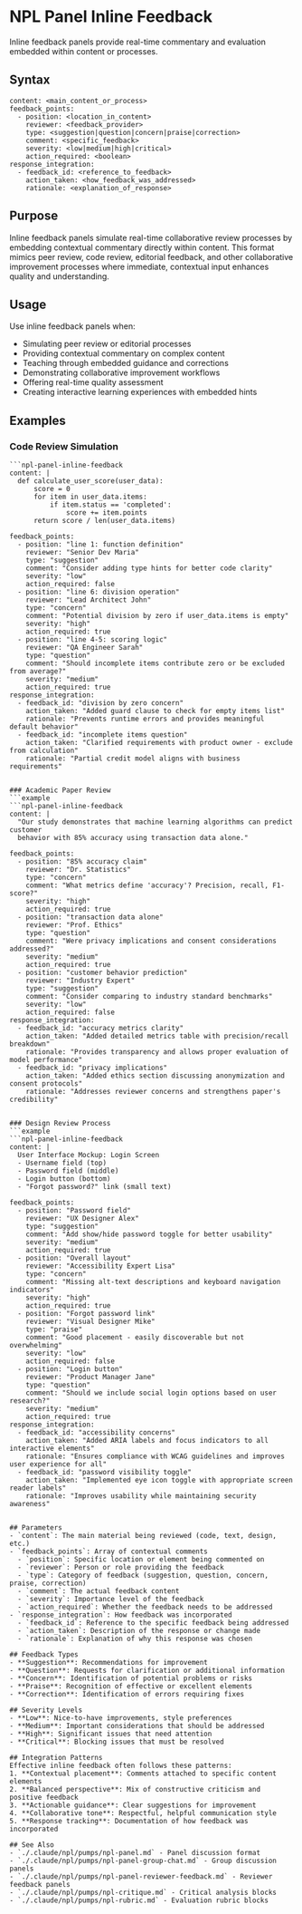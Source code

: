# NPL Panel Inline Feedback
Inline feedback panels provide real-time commentary and evaluation embedded within content or processes.

## Syntax
```npl-panel-inline-feedback
content: <main_content_or_process>
feedback_points:
  - position: <location_in_content>
    reviewer: <feedback_provider>
    type: <suggestion|question|concern|praise|correction>
    comment: <specific_feedback>
    severity: <low|medium|high|critical>
    action_required: <boolean>
response_integration:
  - feedback_id: <reference_to_feedback>
    action_taken: <how_feedback_was_addressed>
    rationale: <explanation_of_response>
```

## Purpose
Inline feedback panels simulate real-time collaborative review processes by embedding contextual commentary directly within content. This format mimics peer review, code review, editorial feedback, and other collaborative improvement processes where immediate, contextual input enhances quality and understanding.

## Usage
Use inline feedback panels when:
- Simulating peer review or editorial processes
- Providing contextual commentary on complex content
- Teaching through embedded guidance and corrections
- Demonstrating collaborative improvement workflows
- Offering real-time quality assessment
- Creating interactive learning experiences with embedded hints

## Examples

### Code Review Simulation
```example
```npl-panel-inline-feedback
content: |
  def calculate_user_score(user_data):
      score = 0
      for item in user_data.items:
          if item.status == 'completed':
              score += item.points
      return score / len(user_data.items)
      
feedback_points:
  - position: "line 1: function definition"
    reviewer: "Senior Dev Maria"
    type: "suggestion"
    comment: "Consider adding type hints for better code clarity"
    severity: "low"
    action_required: false
  - position: "line 6: division operation"
    reviewer: "Lead Architect John"
    type: "concern"
    comment: "Potential division by zero if user_data.items is empty"
    severity: "high"
    action_required: true
  - position: "line 4-5: scoring logic"
    reviewer: "QA Engineer Sarah"
    type: "question"
    comment: "Should incomplete items contribute zero or be excluded from average?"
    severity: "medium"
    action_required: true
response_integration:
  - feedback_id: "division by zero concern"
    action_taken: "Added guard clause to check for empty items list"
    rationale: "Prevents runtime errors and provides meaningful default behavior"
  - feedback_id: "incomplete items question"
    action_taken: "Clarified requirements with product owner - exclude from calculation"
    rationale: "Partial credit model aligns with business requirements"
```
```

### Academic Paper Review
```example
```npl-panel-inline-feedback
content: |
  "Our study demonstrates that machine learning algorithms can predict customer 
  behavior with 85% accuracy using transaction data alone."
  
feedback_points:
  - position: "85% accuracy claim"
    reviewer: "Dr. Statistics"
    type: "concern"
    comment: "What metrics define 'accuracy'? Precision, recall, F1-score?"
    severity: "high"
    action_required: true
  - position: "transaction data alone"
    reviewer: "Prof. Ethics"
    type: "question"
    comment: "Were privacy implications and consent considerations addressed?"
    severity: "medium"
    action_required: true
  - position: "customer behavior prediction"
    reviewer: "Industry Expert"
    type: "suggestion"
    comment: "Consider comparing to industry standard benchmarks"
    severity: "low"
    action_required: false
response_integration:
  - feedback_id: "accuracy metrics clarity"
    action_taken: "Added detailed metrics table with precision/recall breakdown"
    rationale: "Provides transparency and allows proper evaluation of model performance"
  - feedback_id: "privacy implications"
    action_taken: "Added ethics section discussing anonymization and consent protocols"
    rationale: "Addresses reviewer concerns and strengthens paper's credibility"
```
```

### Design Review Process
```example
```npl-panel-inline-feedback
content: |
  User Interface Mockup: Login Screen
  - Username field (top)
  - Password field (middle) 
  - Login button (bottom)
  - "Forgot password?" link (small text)
  
feedback_points:
  - position: "Password field"
    reviewer: "UX Designer Alex"
    type: "suggestion"
    comment: "Add show/hide password toggle for better usability"
    severity: "medium"
    action_required: true
  - position: "Overall layout"
    reviewer: "Accessibility Expert Lisa"
    type: "concern"
    comment: "Missing alt-text descriptions and keyboard navigation indicators"
    severity: "high"
    action_required: true
  - position: "Forgot password link"
    reviewer: "Visual Designer Mike"
    type: "praise"
    comment: "Good placement - easily discoverable but not overwhelming"
    severity: "low"
    action_required: false
  - position: "Login button"
    reviewer: "Product Manager Jane"
    type: "question"
    comment: "Should we include social login options based on user research?"
    severity: "medium"
    action_required: true
response_integration:
  - feedback_id: "accessibility concerns"
    action_taken: "Added ARIA labels and focus indicators to all interactive elements"
    rationale: "Ensures compliance with WCAG guidelines and improves user experience for all"
  - feedback_id: "password visibility toggle"
    action_taken: "Implemented eye icon toggle with appropriate screen reader labels"
    rationale: "Improves usability while maintaining security awareness"
```
```

## Parameters
- `content`: The main material being reviewed (code, text, design, etc.)
- `feedback_points`: Array of contextual comments
  - `position`: Specific location or element being commented on
  - `reviewer`: Person or role providing the feedback
  - `type`: Category of feedback (suggestion, question, concern, praise, correction)
  - `comment`: The actual feedback content
  - `severity`: Importance level of the feedback
  - `action_required`: Whether the feedback needs to be addressed
- `response_integration`: How feedback was incorporated
  - `feedback_id`: Reference to the specific feedback being addressed
  - `action_taken`: Description of the response or change made
  - `rationale`: Explanation of why this response was chosen

## Feedback Types
- **Suggestion**: Recommendations for improvement
- **Question**: Requests for clarification or additional information  
- **Concern**: Identification of potential problems or risks
- **Praise**: Recognition of effective or excellent elements
- **Correction**: Identification of errors requiring fixes

## Severity Levels
- **Low**: Nice-to-have improvements, style preferences
- **Medium**: Important considerations that should be addressed
- **High**: Significant issues that need attention
- **Critical**: Blocking issues that must be resolved

## Integration Patterns
Effective inline feedback often follows these patterns:
1. **Contextual placement**: Comments attached to specific content elements
2. **Balanced perspective**: Mix of constructive criticism and positive feedback
3. **Actionable guidance**: Clear suggestions for improvement
4. **Collaborative tone**: Respectful, helpful communication style
5. **Response tracking**: Documentation of how feedback was incorporated

## See Also
- `./.claude/npl/pumps/npl-panel.md` - Panel discussion format
- `./.claude/npl/pumps/npl-panel-group-chat.md` - Group discussion panels
- `./.claude/npl/pumps/npl-panel-reviewer-feedback.md` - Reviewer feedback panels
- `./.claude/npl/pumps/npl-critique.md` - Critical analysis blocks
- `./.claude/npl/pumps/npl-rubric.md` - Evaluation rubric blocks
